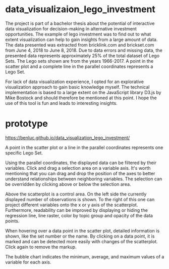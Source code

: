 # data_visualizaion_lego_investment

The project is part of a bachelor thesis about the potential of interactive data visualization for decision-making in alternative investment opportunities. The example of lego investment was to find out to what extent visualization can help to gain insights from a large amount of data. The data presented was extracted from bricklink.com and brickset.com from June 4, 2018 to June 8, 2018. Due to data errors and missing data, the presented data represents approximately 25% of the total dataset of Lego Sets. The Lego sets shown are from the years 1966-2017. A point in the scatter plot and a complete line in the parallel coordinates represents a Lego Set.

For lack of data visualization experience, I opted for an explorative visualization approach to gain basic knowledge myself. The technical implementation is based to a large extent on the JavaScript library D3.js by Mike Bostock and should therefore be mentioned at this point. I hope the use of this tool is fun and leads to interesting insights.

# prototype

https://benluc.github.io/data_visualization_lego_investment/

A point in the scatter plot or a line in the parallel coordinates represents one specific Lego Set.

Using the parallel coordinates, the displayed data can be filtered by their variables. Click and drag a selection area on a variable axis. It's worth mentioning that you can drag and drop the position of the axes to better understand relationships between neighboring variables. The selection can be overridden by clicking above or below the selection area.

Above the scatterplot is a control area. On the left side the currently displayed number of observations is shown. To the right of this one can project different variables onto the x or y axis of the scatterplot. Furthermore, readability can be improved by displaying or hiding the regression line, line raster, color by topic group and opacity of the data points.

When hovering over a data point in the scatter plot, detailed information is shown, like the set number or the name. By clicking on a data point, it is marked and can be detected more easily with changes of the scatterplot. Click again to remove the markup.

The bubble chart indicates the minimum, average, and maximum values of a variable for each axis.


